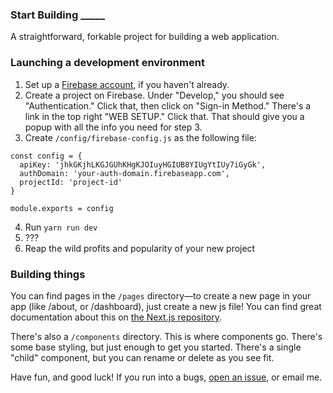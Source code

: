 ### Start Building _____
A straightforward, forkable project for building a web application.

### Launching a development environment
1. Set up a [Firebase account](https://console.firebase.google.com), if you haven't already.
2. Create a project on Firebase. Under "Develop," you should see "Authentication." Click that, then click on "Sign-in Method." There's a link in the top right "WEB SETUP." Click that. That should give you a popup with all the info you need for step 3.
3. Create `/config/firebase-config.js` as the following file:
  ```
  const config = {
    apiKey: 'jhkGKjhLKGJGUhKHgKJOIuyHGIUB8YIUgYtIUy7iGyGk',
    authDomain: 'your-auth-domain.firebaseapp.com',
    projectId: 'project-id'
  }
  
  module.exports = config
  ```
4. Run `yarn run dev`
5. ???
6. Reap the wild profits and popularity of your new project

### Building things
You can find pages in the `/pages` directory—to create a new page in your app (like /about, or /dashboard), just create a new js file! You can find great documentation about this on [the Next.js repository](https://github.com/zeit/next.js).

There's also a `/components` directory. This is where components go. There's some base styling, but just enough to get you started. There's a single "child" component, but you can rename or delete as you see fit.

Have fun, and good luck! If you run into a bugs, [open an issue](https://github.com/alexpriceco/start-building/issues), or email me.
